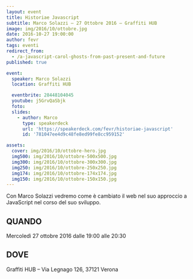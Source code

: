 ```yaml
---
layout: event
title: Historiae Javascript
subtitle: Marco Solazzi – 27 Ottobre 2016 – Graffiti HUB
image: img/2016/10/ottobre.jpg
date: 2016-10-27 19:00:00
author: fevr
tags: eventi
redirect_from:
  - /a-javascript-carol-ghosts-from-past-present-and-future
published: true

event:
  speaker: Marco Solazzi
  location: Graffiti HUB

  eventbrite: 28448104045
  youtube: j5GrvQaSbjk
  foto:
  slides:
    - author: Marco
      type: speakerdeck
      url: 'https://speakerdeck.com/fevr/historiae-javascript'
      id: '781047ee4d9c48fe8ed99fe8cc959152'

assets:
  cover: img/2016/10/ottobre-hero.jpg
  img500: img/2016/10/ottobre-500x500.jpg
  img300: img/2016/10/ottobre-300x300.jpg
  img250: img/2016/10/ottobre-250x250.jpg
  img174: img/2016/10/ottobre-174x174.jpg
  img150: img/2016/10/ottobre-150x150.jpg
---
```


Con Marco Solazzi vedremo come è cambiato il web nel suo approccio a JavaScript nel corso del suo sviluppo.

## QUANDO

Mercoledì 27 ottobre 2016 dalle 19:00 alle 20:30

## DOVE

Graffiti HUB – Via Legnago 126, 37121 Verona
